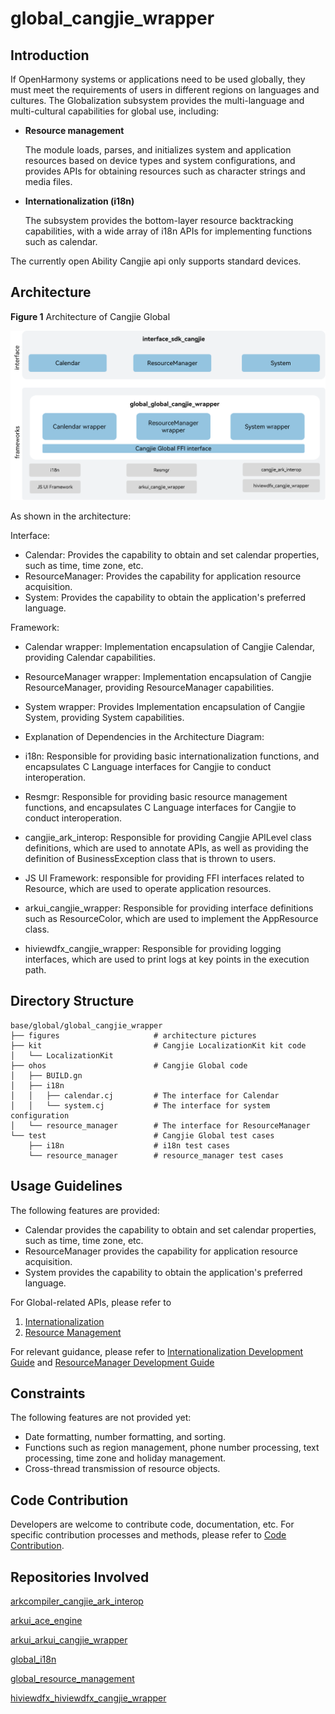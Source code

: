 # global_cangjie_wrapper

## Introduction

If OpenHarmony systems or applications need to be used globally, they must meet the requirements of users in different regions on languages and cultures. The Globalization subsystem provides the multi-language and multi-cultural capabilities for global use, including:

-   **Resource management**

    The module loads, parses, and initializes system and application resources based on device types and system configurations, and provides APIs for obtaining resources such as character strings and media files.

-   **Internationalization (i18n)**

    The subsystem provides the bottom-layer resource backtracking capabilities, with a wide array of i18n APIs for implementing functions such as calendar.

The currently open Ability Cangjie api only supports standard devices.

## Architecture

**Figure 1** Architecture of Cangjie Global

![Architecture of Cangjie Global](figures/global_cangjie_wrapper_architecture_en.png)

As shown in the architecture:

Interface:

- Calendar: Provides the capability to obtain and set calendar properties, such as time, time zone, etc.
- ResourceManager: Provides the capability for application resource acquisition.
- System: Provides the capability to obtain the application's preferred language.

Framework:

- Calendar wrapper: Implementation encapsulation of Cangjie Calendar, providing Calendar capabilities.
- ResourceManager wrapper: Implementation encapsulation of Cangjie ResourceManager, providing ResourceManager capabilities.
- System wrapper: Provides Implementation encapsulation of Cangjie System, providing System capabilities.

- Explanation of Dependencies in the Architecture Diagram:

- i18n: Responsible for providing basic internationalization functions, and encapsulates C Language interfaces for Cangjie to conduct interoperation.
- Resmgr: Responsible for providing basic resource management functions, and encapsulates C Language interfaces for Cangjie to conduct interoperation.
- cangjie_ark_interop: Responsible for providing Cangjie APILevel class definitions, which are used to annotate APIs, as well as providing the definition of BusinessException class that is thrown to users.
- JS UI Framework: responsible for providing FFI interfaces related to Resource, which are used to operate application resources.
- arkui_cangjie_wrapper: Responsible for providing interface definitions such as ResourceColor, which are used to implement the AppResource class.
- hiviewdfx_cangjie_wrapper: Responsible for providing logging interfaces, which are used to print logs at key points in the execution path.

## Directory Structure

```
base/global/global_cangjie_wrapper
├── figures                     # architecture pictures
├── kit                         # Cangjie LocalizationKit kit code
│   └── LocalizationKit
├── ohos                        # Cangjie Global code
│   ├── BUILD.gn
│   ├── i18n
│   │   ├── calendar.cj         # The interface for Calendar
│   │   └── system.cj           # The interface for system configuration
│   └── resource_manager        # The interface for ResourceManager
└── test                        # Cangjie Global test cases
    ├── i18n                    # i18n test cases
    └── resource_manager        # resource_manager test cases
```

## Usage Guidelines

The following features are provided:

- Calendar provides the capability to obtain and set calendar properties, such as time, time zone, etc.
- ResourceManager provides the capability for application resource acquisition.
- System provides the capability to obtain the application's preferred language.

For Global-related APIs, please refer to
1. [Internationalization](https://gitcode.com/openharmony-sig/arkcompiler_cangjie_ark_interop/blob/master/doc/API_Reference/source_en/apis/LocalizationKit/cj-apis-i18n.md)
2. [Resource Management](https://gitcode.com/openharmony-sig/arkcompiler_cangjie_ark_interop/blob/master/doc/API_Reference/source_en/apis/LocalizationKit/cj-apis-resource_manager.md)

For relevant guidance, please refer to [Internationalization Development Guide](https://gitcode.com/openharmony-sig/arkcompiler_cangjie_ark_interop/tree/master/doc/Dev_Guide/source_en/internationalization) and [ResourceManager Development Guide](https://gitcode.com/openharmony-sig/arkcompiler_cangjie_ark_interop/blob/master/doc/Dev_Guide/source_zh_cn/resource-manager/cj-resource-manager.md)

## Constraints

The following features are not provided yet:

- Date formatting, number formatting, and sorting.
- Functions such as region management, phone number processing, text processing, time zone and holiday management.
- Cross-thread transmission of resource objects.

## Code Contribution

Developers are welcome to contribute code, documentation, etc. For specific contribution processes and methods, please refer to [Code Contribution](https://gitcode.com/openharmony/docs/blob/master/en/contribute/code-contribution.md).

## Repositories Involved

[arkcompiler_cangjie_ark_interop](https://gitcode.com/openharmony-sig/arkcompiler_cangjie_ark_interop)

[arkui_ace_engine](https://gitcode.com/openharmony/arkui_ace_engine)

[arkui_arkui_cangjie_wrapper](https://gitcode.com/openharmony-sig/arkui_arkui_cangjie_wrapper)

[global_i18n](https://gitcode.com/openharmony/global_i18n)

[global_resource_management](https://gitcode.com/openharmony/global_resource_management)

[hiviewdfx_hiviewdfx_cangjie_wrapper](https://gitcode.com/openharmony-sig/hiviewdfx_hiviewdfx_cangjie_wrapper)
